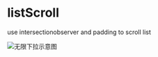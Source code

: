 # listScroll
use intersectionobserver and padding to scroll list

![无限下拉示意图](https://p1.music.126.net/pJ_RZghrsOLO2UK8hlN6Pw==/109951164458290045.gif)
